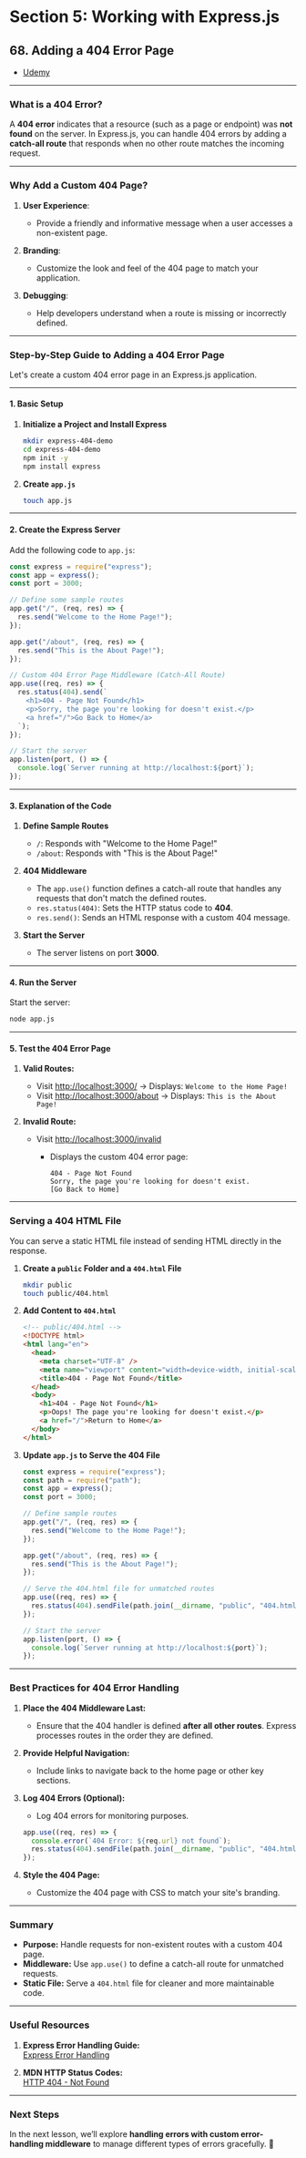 # Section 5: Working with Express.js

## **68. Adding a 404 Error Page**

- [Udemy](https://www.udemy.com/course/nodejs-the-complete-guide/learn/lecture/11566300#overview)

---

### **What is a 404 Error?**

A **404 error** indicates that a resource (such as a page or endpoint) was **not found** on the server. In Express.js, you can handle 404 errors by adding a **catch-all route** that responds when no other route matches the incoming request.

---

### **Why Add a Custom 404 Page?**

1. **User Experience**:

   - Provide a friendly and informative message when a user accesses a non-existent page.

2. **Branding**:

   - Customize the look and feel of the 404 page to match your application.

3. **Debugging**:
   - Help developers understand when a route is missing or incorrectly defined.

---

### **Step-by-Step Guide to Adding a 404 Error Page**

Let's create a custom 404 error page in an Express.js application.

---

#### **1. Basic Setup**

1. **Initialize a Project and Install Express**

   ```bash
   mkdir express-404-demo
   cd express-404-demo
   npm init -y
   npm install express
   ```

2. **Create `app.js`**

   ```bash
   touch app.js
   ```

---

#### **2. Create the Express Server**

Add the following code to `app.js`:

```javascript
const express = require("express");
const app = express();
const port = 3000;

// Define some sample routes
app.get("/", (req, res) => {
  res.send("Welcome to the Home Page!");
});

app.get("/about", (req, res) => {
  res.send("This is the About Page!");
});

// Custom 404 Error Page Middleware (Catch-All Route)
app.use((req, res) => {
  res.status(404).send(`
    <h1>404 - Page Not Found</h1>
    <p>Sorry, the page you're looking for doesn't exist.</p>
    <a href="/">Go Back to Home</a>
  `);
});

// Start the server
app.listen(port, () => {
  console.log(`Server running at http://localhost:${port}`);
});
```

---

#### **3. Explanation of the Code**

1. **Define Sample Routes**

   - `/`: Responds with "Welcome to the Home Page!"
   - `/about`: Responds with "This is the About Page!"

2. **404 Middleware**

   - The `app.use()` function defines a catch-all route that handles any requests that don't match the defined routes.
   - `res.status(404)`: Sets the HTTP status code to **404**.
   - `res.send()`: Sends an HTML response with a custom 404 message.

3. **Start the Server**
   - The server listens on port **3000**.

---

#### **4. Run the Server**

Start the server:

```bash
node app.js
```

---

#### **5. Test the 404 Error Page**

1. **Valid Routes:**

   - Visit [http://localhost:3000/](http://localhost:3000/) → Displays: `Welcome to the Home Page!`
   - Visit [http://localhost:3000/about](http://localhost:3000/about) → Displays: `This is the About Page!`

2. **Invalid Route:**

   - Visit [http://localhost:3000/invalid](http://localhost:3000/invalid)

     - Displays the custom 404 error page:

       ```
       404 - Page Not Found
       Sorry, the page you're looking for doesn't exist.
       [Go Back to Home]
       ```

---

### **Serving a 404 HTML File**

You can serve a static HTML file instead of sending HTML directly in the response.

1. **Create a `public` Folder and a `404.html` File**

   ```bash
   mkdir public
   touch public/404.html
   ```

2. **Add Content to `404.html`**

   ```html
   <!-- public/404.html -->
   <!DOCTYPE html>
   <html lang="en">
     <head>
       <meta charset="UTF-8" />
       <meta name="viewport" content="width=device-width, initial-scale=1.0" />
       <title>404 - Page Not Found</title>
     </head>
     <body>
       <h1>404 - Page Not Found</h1>
       <p>Oops! The page you're looking for doesn't exist.</p>
       <a href="/">Return to Home</a>
     </body>
   </html>
   ```

3. **Update `app.js` to Serve the 404 File**

   ```javascript
   const express = require("express");
   const path = require("path");
   const app = express();
   const port = 3000;

   // Define sample routes
   app.get("/", (req, res) => {
     res.send("Welcome to the Home Page!");
   });

   app.get("/about", (req, res) => {
     res.send("This is the About Page!");
   });

   // Serve the 404.html file for unmatched routes
   app.use((req, res) => {
     res.status(404).sendFile(path.join(__dirname, "public", "404.html"));
   });

   // Start the server
   app.listen(port, () => {
     console.log(`Server running at http://localhost:${port}`);
   });
   ```

---

### **Best Practices for 404 Error Handling**

1. **Place the 404 Middleware Last:**

   - Ensure that the 404 handler is defined **after all other routes**. Express processes routes in the order they are defined.

2. **Provide Helpful Navigation:**

   - Include links to navigate back to the home page or other key sections.

3. **Log 404 Errors (Optional):**

   - Log 404 errors for monitoring purposes.

   ```javascript
   app.use((req, res) => {
     console.error(`404 Error: ${req.url} not found`);
     res.status(404).sendFile(path.join(__dirname, "public", "404.html"));
   });
   ```

4. **Style the 404 Page:**
   - Customize the 404 page with CSS to match your site's branding.

---

### **Summary**

- **Purpose:** Handle requests for non-existent routes with a custom 404 page.
- **Middleware:** Use `app.use()` to define a catch-all route for unmatched requests.
- **Static File:** Serve a `404.html` file for cleaner and more maintainable code.

---

### **Useful Resources**

1. **Express Error Handling Guide:**  
   [Express Error Handling](https://expressjs.com/en/guide/error-handling.html)

2. **MDN HTTP Status Codes:**  
   [HTTP 404 - Not Found](https://developer.mozilla.org/en-US/docs/Web/HTTP/Status/404)

---

### **Next Steps**

In the next lesson, we’ll explore **handling errors with custom error-handling middleware** to manage different types of errors gracefully. 🚀
